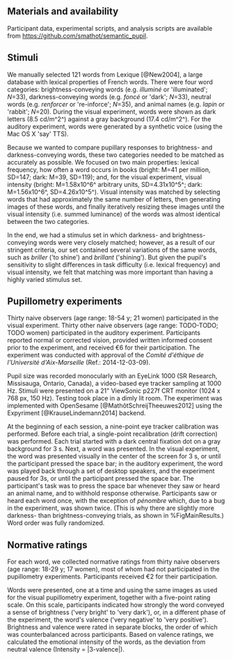 ## Materials and availability

Participant data, experimental scripts, and analysis scripts are available from <https://github.com/smathot/semantic_pupil>.

## Stimuli

We manually selected 121 words from Lexique [@New2004], a large database with lexical properties of French words. There were four word categories: brightness-conveying words (e.g. *illuminé* or 'illuminated'; *N*=33), darkness-conveying words (e.g. *foncé* or 'dark'; *N*=33), neutral words (e.g. *renforcer* or 're-inforce'; *N*=35), and animal names (e.g. *lapin* or 'rabbit'; *N*=20). During the visual experiment, words were shown as dark letters (8.5 cd/m^2^) against a gray background (17.4 cd/m^2^). For the auditory experiment, words were generated by a synthetic voice (using the Mac OS X 'say' TTS).

Because we wanted to compare pupillary responses to brightness- and darkness-conveying words, these two categories needed to be matched as accurately as possible. We focused on two main properties: lexical frequency, how often a word occurs in books (bright: M=41 per million, SD=147; dark: M=39, SD=119); and, for the visual experiment, visual intensity (bright: M=1.58x10^6^ arbitrary units, SD=4.31x10^5^; dark: M=1.56x10^6^, SD=4.26x10^5^). Visual intensity was matched by selecting words that had approximately the same number of letters, then generating images of these words, and finally iteratively resizing these images until the visual intensity (i.e. summed luminance) of the words was almost identical between the two categories.

In the end, we had a stimulus set in which darkness- and brightness-conveying words were very closely matched; however, as a result of our stringent criteria, our set contained several variations of the same words, such as *briller* ('to shine') and *brillant* ('shining'). But given the pupil's sensitivity to slight differences in task difficulty (i.e. lexical frequency) and visual intensity, we felt that matching was more important than having a highly varied stimulus set.

## Pupillometry experiments

Thirty naive observers (age range: 18-54 y; 21 women) participated in the visual experiment. Thirty other naive observers (age range: TODO-TODO; TODO women) participated in the auditory experiment. Participants reported normal or corrected vision, provided written informed consent prior to the experiment, and received €6 for their participation. The experiment was conducted with approval of the *Comité d'éthique de l'Université d'Aix-Marseille* (Ref.: 2014-12-03-09).

Pupil size was recorded monocularly with an EyeLink 1000 (SR Research, Missisauga, Ontario, Canada), a video-based eye tracker sampling at 1000 Hz. Stimuli were presented on a 21" ViewSonic p227f CRT monitor (1024 x 768 px, 150 Hz). Testing took place in a dimly lit room. The experiment was implemented with OpenSesame [@MathôtSchreijTheeuwes2012] using the Expyriment [@KrauseLindemann2014] backend.

At the beginning of each session, a nine-point eye tracker calibration was performed. Before each trial, a single-point recalibration (drift correction) was performed. Each trial started with a dark central fixation dot on a gray background for 3 s. Next, a word was presented. In the visual experiment, the word was presented visually in the center of the screen for 3 s, or until the participant pressed the space bar; in the auditory experiment, the word was played back through a set of desktop speakers, and the experiment paused for 3s, or until the participant pressed the space bar. The participant's task was to press the space bar whenever they saw or heard an animal name, and to withhold response otherwise. Participants saw or heard each word once, with the exception of *pénombre* which, due to a bug in the experiment, was shown twice. (This is why there are slightly more darkness- than brightness-conveying trials, as shown in %FigMainResults.) Word order was fully randomized.

## Normative ratings

For each word, we collected normative ratings from thirty naive observers (age range: 18-29 y; 17 women), most of whom had not participated in the pupillometry experiments. Participants received €2 for their participation.

Words were presented, one at a time and using the same images as used for the visual pupillometry experiment, together with a five-point rating scale. On this scale, participants indicated how strongly the word conveyed a sense of brightness ('very bright' to 'very dark'), or, in a different phase of the experiment, the word's valence ('very negative' to 'very positive'). Brightness and valence were rated in separate blocks, the order of which was counterbalanced across participants. Based on valence ratings, we calculated the emotional intensity of the words, as the deviation from neutral valence (Intensity = |3-valence|).
